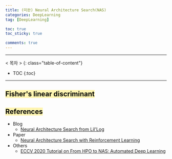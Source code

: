```yaml
---
title: (미완) Neural Architecture Search(NAS)
categories: DeepLearning
tag: [DeepLearning]

toc: true
toc_sticky: true

comments: true
---
```


---
< 목차 >
{: class="table-of-content"}
* TOC
{:toc}
---


## <mark style='background-color: #fff5b1'> Fisher's linear discriminant </mark>

## <mark style='background-color: #fff5b1'> References </mark>

- Blog
  - [Neural Architecture Search from Lil'Log](https://lilianweng.github.io/lil-log/2020/08/06/neural-architecture-search.html) 
- Paper
  - [Neural Architecture Search with Reinforcement Learning](https://arxiv.org/pdf/1611.01578)
- Others
  - [ECCV 2020 Tutorial on From HPO to NAS: Automated Deep Learning](https://hangzhang.org/ECCV2020/)
